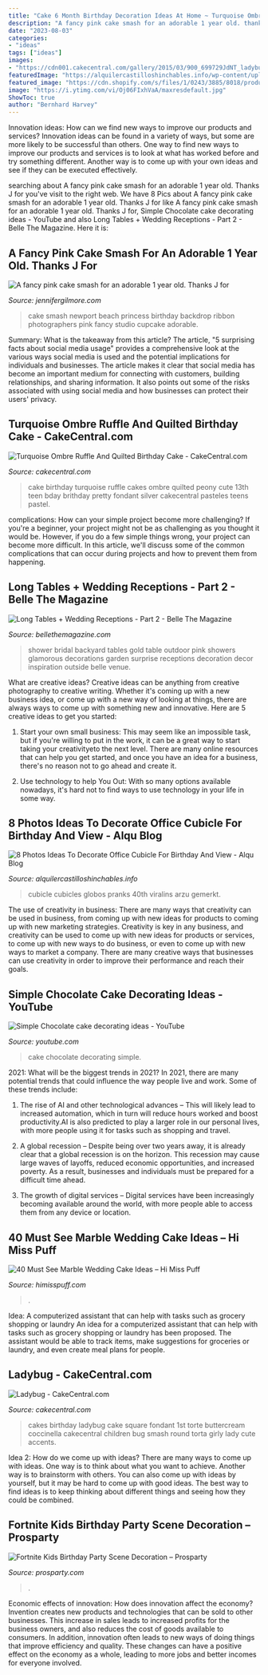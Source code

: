 ```yaml
---
title: "Cake 6 Month Birthday Decoration Ideas At Home ~ Turquoise Ombre Ruffle And Quilted Birthday Cake"
description: "A fancy pink cake smash for an adorable 1 year old. thanks j for"
date: "2023-08-03"
categories:
- "ideas"
tags: ["ideas"]
images:
- "https://cdn001.cakecentral.com/gallery/2015/03/900_699729JdNT_ladybug.jpg"
featuredImage: "https://alquilercastilloshinchables.info/wp-content/uploads/2020/06/birthdaycubicledecoratingideas-Decorated-Office-Cubicles-....jpg"
featured_image: "https://cdn.shopify.com/s/files/1/0243/3885/8018/products/FortniteKidsBirthdayPartySceneDecoration_4_1024x1024@2x.jpg?v=1594803451"
image: "https://i.ytimg.com/vi/Oj06FIxhVaA/maxresdefault.jpg"
ShowToc: true
author: "Bernhard Harvey"
---
```



Innovation ideas: How can we find new ways to improve our products and services?
Innovation ideas can be found in a variety of ways, but some are more likely to be successful than others. One way to find new ways to improve our products and services is to look at what has worked before and try something different. Another way is to come up with your own ideas and see if they can be executed effectively.

	

		
searching about A fancy pink cake smash for an adorable 1 year old. Thanks J for you've visit to the right web. We have 8 Pics about A fancy pink cake smash for an adorable 1 year old. Thanks J for like A fancy pink cake smash for an adorable 1 year old. Thanks J for, Simple Chocolate cake decorating ideas - YouTube and also Long Tables + Wedding Receptions - Part 2 - Belle The Magazine. Here it is:
		
    
## A Fancy Pink Cake Smash For An Adorable 1 Year Old. Thanks J For

<img loading=lazy src="https://jennifergilmore.com/blog/wp-content/uploads/2014/06/blog_gilmore_studios_photo_orange_county_newport_beach_family_portrait_cake_smash_baby_girl_one_year_old_pink_ribbon_backdrop_cake_stand_tutus_blue_eyes_2.jpg" onerror="this.onerror=null;this.src='https://tse1.mm.bing.net/th?id=OIP.eCB_J1gNEeyySl4E5ORX6gHaFS&amp;pid=15.1';" alt="A fancy pink cake smash for an adorable 1 year old. Thanks J for">

_Source: jennifergilmore.com_

>cake smash newport beach princess birthday backdrop ribbon photographers pink fancy studio cupcake adorable. 

	

Summary: What is the takeaway from this article?
The article, "5 surprising facts about social media usage" provides a comprehensive look at the various ways social media is used and the potential implications for individuals and businesses. The article makes it clear that social media has become an important medium for connecting with customers, building relationships, and sharing information. It also points out some of the risks associated with using social media and how businesses can protect their users' privacy.

    
## Turquoise Ombre Ruffle And Quilted Birthday Cake - CakeCentral.com

<img loading=lazy src="https://cdn001.cakecentral.com/gallery/2015/05/900_ATSL1sgTVj-turquoise-ombre-ruffle-and-quilted-birthday-cake.jpg" onerror="this.onerror=null;this.src='https://tse1.mm.bing.net/th?id=OIP.glJlPU69QRj-EJSF1WQ-OgHaJ4&amp;pid=15.1';" alt="Turquoise Ombre Ruffle And Quilted Birthday Cake - CakeCentral.com">

_Source: cakecentral.com_

>cake birthday turquoise ruffle cakes ombre quilted peony cute 13th teen bday brithday pretty fondant silver cakecentral pasteles teens pastel. 

	

complications: How can your simple project become more challenging?
If you're a beginner, your project might not be as challenging as you thought it would be. However, if you do a few simple things wrong, your project can become more difficult. In this article, we'll discuss some of the common complications that can occur during projects and how to prevent them from happening.

    
## Long Tables + Wedding Receptions - Part 2 - Belle The Magazine

<img loading=lazy src="http://1.bp.blogspot.com/-q9-SFiFzWAg/URWP2sCJKYI/AAAAAAAAVqE/t1AiiiIySDE/s1600/wedding-decoration-tablescape-long-tables-13.jpg" onerror="this.onerror=null;this.src='https://tse1.mm.bing.net/th?id=OIP.938-6mnlRzhqmiL8UrKq4AHaLH&amp;pid=15.1';" alt="Long Tables + Wedding Receptions - Part 2 - Belle The Magazine">

_Source: bellethemagazine.com_

>shower bridal backyard tables gold table outdoor pink showers glamorous decorations garden surprise receptions decoration decor inspiration outside belle venue. 

	

What are creative ideas?
Creative ideas can be anything from creative photography to creative writing. Whether it's coming up with a new business idea, or come up with a new way of looking at things, there are always ways to come up with something new and innovative. Here are 5 creative ideas to get you started: 
1) Start your own small business: This may seem like an impossible task, but if you're willing to put in the work, it can be a great way to start taking your creativityeto the next level. There are many online resources that can help you get started, and once you have an idea for a business, there's no reason not to go ahead and create it. 

2) Use technology to help You Out: With so many options available nowadays, it's hard not to find ways to use technology in your life in some way.

    
## 8 Photos Ideas To Decorate Office Cubicle For Birthday And View - Alqu Blog

<img loading=lazy src="https://alquilercastilloshinchables.info/wp-content/uploads/2020/06/birthdaycubicledecoratingideas-Decorated-Office-Cubicles-....jpg" onerror="this.onerror=null;this.src='https://tse4.mm.bing.net/th?id=OIP.4NYv1sxI08ZTbKfKmQ8EeAHaJ4&amp;pid=15.1';" alt="8 Photos Ideas To Decorate Office Cubicle For Birthday And View - Alqu Blog">

_Source: alquilercastilloshinchables.info_

>cubicle cubicles globos pranks 40th viralins arzu gemerkt. 

	

The use of creativity in business: There are many ways that creativity can be used in business, from coming up with new ideas for products to coming up with new marketing strategies.
Creativity is key in any business, and creativity can be used to come up with new ideas for products or services, to come up with new ways to do business, or even to come up with new ways to market a company. There are many creative ways that businesses can use creativity in order to improve their performance and reach their goals.

    
## Simple Chocolate Cake Decorating Ideas - YouTube

<img loading=lazy src="https://i.ytimg.com/vi/Oj06FIxhVaA/maxresdefault.jpg" onerror="this.onerror=null;this.src='https://tse1.mm.bing.net/th?id=OIP.FZ2neV8K5P2SBdbu5sUtTgHaEK&amp;pid=15.1';" alt="Simple Chocolate cake decorating ideas - YouTube">

_Source: youtube.com_

>cake chocolate decorating simple. 

	

2021: What will be the biggest trends in 2021?
In 2021, there are many potential trends that could influence the way people live and work. Some of these trends include:
1. The rise of AI and other technological advances – This will likely lead to increased automation, which in turn will reduce hours worked and boost productivity.AI is also predicted to play a larger role in our personal lives, with more people using it for tasks such as shopping and travel.

2. A global recession – Despite being over two years away, it is already clear that a global recession is on the horizon. This recession may cause large waves of layoffs, reduced economic opportunities, and increased poverty. As a result, businesses and individuals must be prepared for a difficult time ahead.

3. The growth of digital services – Digital services have been increasingly becoming available around the world, with more people able to access them from any device or location.

    
## 40 Must See Marble Wedding Cake Ideas – Hi Miss Puff

<img loading=lazy src="https://www.himisspuff.com/wp-content/uploads/2016/12/Marbled-wedding-cakes-13.jpg" onerror="this.onerror=null;this.src='https://tse1.mm.bing.net/th?id=OIP.ZxOW2z4qpQdx059dyGxfwwHaLG&amp;pid=15.1';" alt="40 Must See Marble Wedding Cake Ideas – Hi Miss Puff">

_Source: himisspuff.com_

>. 

	

Idea: A computerized assistant that can help with tasks such as grocery shopping or laundry
An idea for a computerized assistant that can help with tasks such as grocery shopping or laundry has been proposed. The assistant would be able to track items, make suggestions for groceries or laundry, and even create meal plans for people.

    
## Ladybug - CakeCentral.com

<img loading=lazy src="https://cdn001.cakecentral.com/gallery/2015/03/900_699729JdNT_ladybug.jpg" onerror="this.onerror=null;this.src='https://tse1.mm.bing.net/th?id=OIP.IdTelXEoZlkYisc9AnVPQAHaJ4&amp;pid=15.1';" alt="Ladybug - CakeCentral.com">

_Source: cakecentral.com_

>cakes birthday ladybug cake square fondant 1st torte buttercream coccinella cakecentral children bug smash round torta girly lady cute accents. 

	

Idea 2: How do we come up with ideas?
There are many ways to come up with ideas. One way is to think about what you want to achieve. Another way is to brainstorm with others. You can also come up with ideas by yourself, but it may be hard to come up with good ideas. The best way to find ideas is to keep thinking about different things and seeing how they could be combined.

    
## Fortnite Kids Birthday Party Scene Decoration – Prosparty

<img loading=lazy src="https://cdn.shopify.com/s/files/1/0243/3885/8018/products/FortniteKidsBirthdayPartySceneDecoration_4_1024x1024@2x.jpg?v=1594803451" onerror="this.onerror=null;this.src='https://tse1.mm.bing.net/th?id=OIP.s5sZGEsxD8v4mYbM-29kdgHaHa&amp;pid=15.1';" alt="Fortnite Kids Birthday Party Scene Decoration – Prosparty">

_Source: prosparty.com_

>. 

	

Economic effects of innovation: How does innovation affect the economy?
Invention creates new products and technologies that can be sold to other businesses. This increase in sales leads to increased profits for the business owners, and also reduces the cost of goods available to consumers. In addition, innovation often leads to new ways of doing things that improve efficiency and quality. These changes can have a positive effect on the economy as a whole, leading to more jobs and better incomes for everyone involved.


